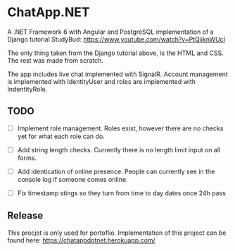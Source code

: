 # ChatApp.NET
A .NET Framework 6 with Angular and PostgreSQL implementation of a Django tutorial StudyBud:
https://www.youtube.com/watch?v=PtQiiknWUcI


The only thing taken from the Django tutorial above, is the HTML and CSS. The rest was made from scratch.


The app includes live chat implemented with SignalR.
Account management is implemented with IdentityUser and roles are implemented with IndentityRole.

## TODO
- [ ] Implement role management. Roles exist, however there are no checks yet for what each role can do.
- [ ] Add string length checks. Currently there is no length limit input on all forms.
- [ ] Add identication of online presence. People can currently see in the console log if someone comes online.
- [ ] Fix timestamp stings so they turn from time to day dates once 24h pass


## Release
This procjet is only used for portoflio.
Implementation of this project can be found here: 
https://chatappdotnet.herokuapp.com/
